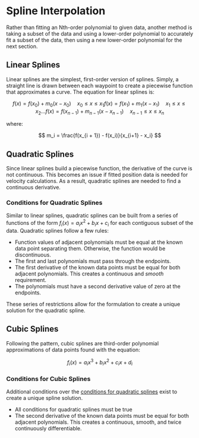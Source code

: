 # Spline Interpolation

Rather than fitting an Nth-order polynomial to given data, another method is taking a subset of the data and using a lower-order polynomial to accurately fit a subset of the data, then using a new lower-order polynomial for the next section.

## Linear Splines

Linear splines are the simplest, first-order version of splines. Simply, a straight line is drawn between each waypoint to create a piecewise function that approximates a curve. The equation for linear splines is:

$$
f(x) = f(x_0) + m_0(x - x_0) \quad x_0 \leq x \leq x_1
f(x) = f(x_1) + m_1(x - x_1) \quad x_1 \leq x \leq x_2
...
f(x) = f(x_{n-1}) + m_{n-1}(x - x_{n-1}) \quad x_{n-1} \leq x \leq x_n
$$

where:

$$
m_i = \frac{f(x_{i + 1}) - f(x_i)}{x_{i+1} - x_i}
$$

## Quadratic Splines

Since linear splines build a piecewise function, the derivative of the curve is not continuous. This becomes an issue if fitted position data is needed for velocity calculations. As a result, quadratic splines are needed to find a continuous derivative.

### Conditions for Quadratic Splines

Similar to linear splines, quadratic splines can be built from a series of functions of the form $f_i(x) = a_ix^2 + b_ix + c_i$ for each contiguous subset of the data. Quadratic splines follow a few rules:

- Function values of adjacent polynomials must be equal at the known data point separating them. Otherwise, the function would be discontinuous.
- The first and last polynomials must pass through the endpoints.
- The first derivative of the known data points must be equal for both adjacent polynomials. This creates a continuous and *smooth* requirement.
- The polynomials must have a second derivative value of zero at the endpoints.

These series of restrictions allow for the formulation to create a unique solution for the quadratic spline.

## Cubic Splines

Following the pattern, cubic splines are third-order polynomial approximations of data points found with the equation:

$$
f_i(x) = a_ix^3 + b_ix^2 + c_ix + d_i
$$

### Conditions for Cubic Splines

Additional conditions over the [conditions for quadratic splines](#conditions-for-quadratic-splines) exist to create a unique spline solution.

- All conditions for quadratic splines must be true
- The second derivative of the known data points must be equal for both adjacent polynomials. This creates a continuous, smooth, and twice continuously differentiable.


